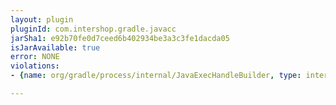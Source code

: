 ```yaml
---
layout: plugin
pluginId: com.intershop.gradle.javacc
jarSha1: e92b70fe0d7ceed6b402934be3a3c3fe1dacda05
isJarAvailable: true
error: NONE
violations:
- {name: org/gradle/process/internal/JavaExecHandleBuilder, type: internal-api-usage}

---
```

